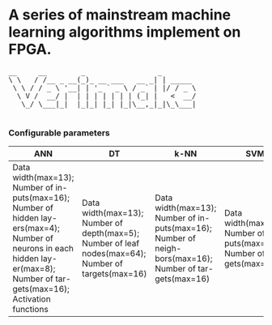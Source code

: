 # A series of mainstream machine learning algorithms implement on FPGA.

<pre>
__     __        _                 _        
\ \   / /__ _ __(_)_ __ ___   __ _| | _____ 
 \ \ / / _ \ '__| | '_ ` _ \ / _` | |/ / _ \
  \ V /  __/ |  | | | | | | | (_| |   <  __/
   \_/ \___|_|  |_|_| |_| |_|\__,_|_|\_\___|
 </pre>

### Configurable parameters
|ANN|DT|k-NN|SVM|
|----------|----------|----------|----------|
|Data width(max=13); <br> Number of in-puts(max=16);<br> Number of hidden lay-ers(max=4);<br> Number of neurons in each hidden lay-er(max=8);<br> Number of tar-gets(max=16);<br> Activation functions |Data width(max=13);<br> Number of depth(max=5);<br> Number of leaf nodes(max=64);<br> Number of targets(max=16) |Data width(max=13);<br> Number of in-puts(max=16);<br> Number of neigh-bors(max=16); <br>Number of tar-gets(max=16)|Data width(max=13);<br> Number of in-puts(max=16); <br>Number of tar-gets(max=16)|